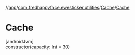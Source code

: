 //[app](../../../index.md)/[com.fredhappyface.ewesticker.utilities](../index.md)/[Cache](index.md)/[Cache](-cache.md)

# Cache

[androidJvm]\
constructor(capacity: [Int](https://kotlinlang.org/api/latest/jvm/stdlib/kotlin/-int/index.html) = 30)
